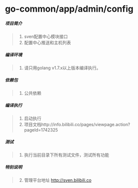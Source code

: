 # go-common/app/admin/config

##### 项目简介
> 1. sven配置中心模块接口
> 2. 配置中心推送和主机列表

##### 编译环境
> 1. 请只用golang v1.7.x以上版本编译执行。

##### 依赖包
> 1. 公共依赖

##### 编译执行
> 1. 启动执行
> 2. 项目文档http://info.bilibili.co/pages/viewpage.action?pageId=1742325

##### 测试
> 1. 执行当前目录下所有测试文件，测试所有功能

##### 特别说明
> 2. 管理平台地址 http://sven.bilibili.co